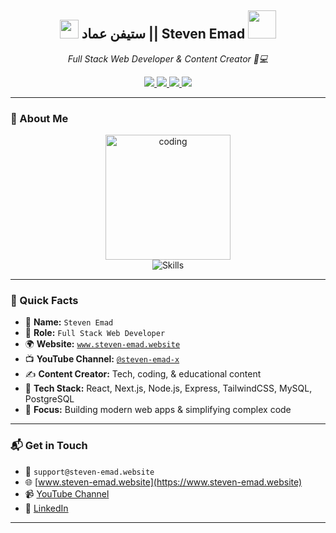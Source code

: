 <h2 align="center">
  <img src="https://emojis.slackmojis.com/emojis/images/1531849430/4246/blob-sunglasses.gif" width="30" />
  <strong>ستيفن عماد || Steven Emad</strong>
  <img src="https://media.giphy.com/media/12oufCB0MyZ1Go/giphy.gif" width="45" />
</h2>

<p align="center">
  <em>Full Stack Web Developer & Content Creator 🎥💻</em>
</p>

<p align="center">
  <a href="https://www.youtube.com/@steven-emad-x" target="_blank">
    <img src="https://img.shields.io/badge/YouTube-%40steven--emad--x-FF0000?style=for-the-badge&logo=youtube&logoColor=white" />
  </a>
  <a href="https://www.steven-emad.website" target="_blank">
    <img src="https://img.shields.io/badge/Website-www.steven--emad.website-0A66C2?style=for-the-badge&logo=google-chrome&logoColor=white" />
  </a>
  <a href="https://www.linkedin.com/in/YOUR-USERNAME-HERE" target="_blank">
    <img src="https://img.shields.io/badge/LinkedIn-Steven%20Emad-0077B5?style=for-the-badge&logo=linkedin&logoColor=white" />
  </a>
  <a href="mailto:support@steven-emad.website" target="_blank">
    <img src="https://img.shields.io/badge/Email-support@steven--emad.website-D14836?style=for-the-badge&logo=gmail&logoColor=white" />
  </a>
</p>

---

### 🚀 About Me

<div align="center">
  
  <img src="https://media.giphy.com/media/M9gbBd9nbDrOTu1Mqx/giphy.gif" width="200" alt="coding" />

</div>

<div align="center">
  
  <img src="https://skillicons.dev/icons?i=react,nextjs,nodejs,express,mysql,postgres,js,php" alt="Skills" />

</div>

---

### 🧠 Quick Facts

- 👤 **Name:** `Steven Emad`  
- 💼 **Role:** `Full Stack Web Developer`  
- 🌍 **Website:** [`www.steven-emad.website`](https://www.steven-emad.website)  
- 📺 **YouTube Channel:** [`@steven-emad-x`](https://www.youtube.com/@steven-emad-x)  
- ✍️ **Content Creator:** Tech, coding, & educational content  
- 🧰 **Tech Stack:** React, Next.js, Node.js, Express, TailwindCSS, MySQL, PostgreSQL  
- 🎯 **Focus:** Building modern web apps & simplifying complex code  

---

### 📬 Get in Touch

- 📧 `support@steven-emad.website`
- 🌐 [www.steven-emad.website](https://www.steven-emad.website)
- 📹 [YouTube Channel](https://www.youtube.com/@steven-emad-x)
- 💼 [LinkedIn](https://www.linkedin.com/in/YOUR-USERNAME-HERE)

---
